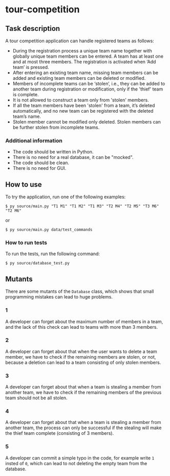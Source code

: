 # tour-competition

## Task description

A tour competition application can handle registered teams as follows:

- During the registration process a unique team name together with globally unique team members can be entered. A team has at least one and at most three members. The registration is activated when ‘Add team’ is pressed.
- After entering an existing team name, missing team members can be added and existing team members can be deleted or modified.
- Members of incomplete teams can be ‘stolen’, i.e., they can be added to another team during registration or modification, only if the 'thief' team is complete.
- It is not allowed to construct a team only from 'stolen' members.
- If all the team members have been 'stolen' from a team, it’s deleted automatically, and no new team can be registered with the deleted team’s name.
- Stolen member cannot be modified only deleted. Stolen members can be further stolen from incomplete teams.

### Additional information

- The code should be written in Python.
- There is no need for a real database, it can be "mocked".
- The code should be clean.
- There is no need for GUI.

## How to use

To try the application, run one of the following examples:

```shell
$ py source/main.py "T1 M1" "T1 M2" "T1 M3" "T2 M4" "T2 M5" "T3 M6" "T2 M6"
```

or

```shell
$ py source/main.py data/test_commands
```

### How to run tests

To run the tests, run the following command:

```shell
$ py source/database_test.py
```

## Mutants

There are some mutants of the `Database` class, which shows that small programming mistakes can lead to huge problems.

### 1

A developer can forget about the maximum number of members in a team, and the lack of this check can lead to teams with more than 3 members.

### 2

A developer can forget about that when the user wants to delete a team member, we have to check if the remaining members are stolen, or not, because a deletion can lead to a team consisting of only stolen members.

### 3

A developer can forget about that when a team is stealing a member from another team, we have to check if the remaining members of the previous team should not be all stolen.

### 4

A developer can forget about that when a team is stealing a member from another team, the process can only be successful if the stealing will make the thief team complete (consisting of 3 members).

### 5

A developer can commit a simple typo in the code, for example write `1` insted of `0`, which can lead to not deleting the empty team from the database.
